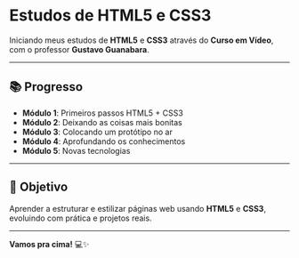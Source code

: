 # Estudos de HTML5 e CSS3

Iniciando meus estudos de **HTML5** e **CSS3** através do **Curso em Vídeo**, com o professor **Gustavo Guanabara**.

---

## 📚 Progresso
- **Módulo 1**: Primeiros passos HTML5 + CSS3
- **Módulo 2**: Deixando as coisas mais bonitas
- **Módulo 3**: Colocando um protótipo no ar
- **Módulo 4**: Aprofundando os conhecimentos
- **Módulo 5**: Novas tecnologias

---

## 🚀 Objetivo
Aprender a estruturar e estilizar páginas web usando **HTML5** e **CSS3**, evoluindo com prática e projetos reais.

---

**Vamos pra cima!** 💻✨
